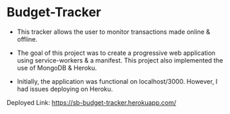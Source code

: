 # Budget-Tracker

* This tracker allows the user to monitor transactions made online & offline.

* The goal of this project was to create a progressive web application using service-workers & a manifest. This project also implemented the use of MongoDB & Heroku. 

* Initially, the application was functional on localhost/3000. However, I had issues deploying on Heroku.

Deployed Link: https://sb-budget-tracker.herokuapp.com/

